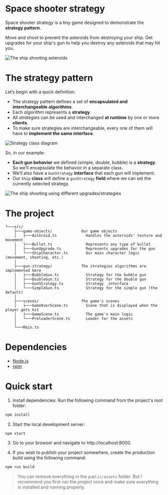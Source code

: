 
# Space shooter strategy
Space shooter strategy is a tiny game designed to demonstrate the **strategy pattern**.

Move and shoot to prevent the asteroids from destroying your ship. 
Get upgrades for your ship's gun to help you destroy any asteroids that may hit you.

![The ship shooting asteroids](https://user-images.githubusercontent.com/2507959/161647393-177c8835-cecf-408c-9e76-375c9f053451.png)

# The strategy pattern
Let’s begin with a quick definition:

- The strategy pattern defines a set of **encapsulated and interchangeable algorithms**. 
- Each *algorithm* represents a **strategy**.
- All *strategies* can be used and interchanged **at runtime** by one or more **clients**.
- To make sure strategies are interchangeable, every one of them will have to **implement the same interface**.

![Strategy class diagram](https://user-images.githubusercontent.com/2507959/161648131-aabefb57-926d-46fb-b551-195240e75337.png)

So, in our example:

- **Each gun behavior** we defined (simple, double, bubble) is a **strategy**. So  we’ll encapsulate the behavior in a separate class.
- We’ll also have a `GunStrategy` **interface** that each gun will implement.
- Our `Ship` **class** will define a `gunStrategy` **field** where we can set the currently selected strategy.

![The ship shooting using different upgrades/strategies](https://user-images.githubusercontent.com/2507959/161646869-1b8ebd13-9225-4dab-95c3-c33d0be67620.png)



# The project

```
└───src/
    ├───game-objects/             Our game objects
    │   ├───Asteroid.ts             Handles the asteroids' texture and movement
    │   ├───Bullet.ts               Represents any type of bullet
    │   ├───GunUpgrade.ts           Represents upgrades for the gun
    │   └───ShipCharacter.ts        Our main character logic (movement, shooting, etc.)
    │
    ├───gun-strategy/             The strategies algorithms are implemented here
    │   ├───BubbleGun.ts            Strategy for the bubble gun
    │   ├───DoubleGun.ts            Strategy for the double gun
    │   ├───GunStrategy.ts          Strategy  interface
    │   └───SimpleGun.ts            Strategy for the simple gun (the default)
    │
    ├───scenes/                   The game's scenes
    │   ├───GameOverScene.ts        Scene that is displayed when the player gets hit
    │   ├───GameScene.ts            The game's main logic
    │   └───PreloaderScene.ts       Loader for the assets
    │
    └───Main.ts
```


# Dependencies
- [Node.js](https://nodejs.org/en/)
- [npm](https://www.npmjs.com/)

# Quick start

1. Install dependencies: Run the following command from the project's root folder:

```sh
npm install
```

2. Start the local development server: 

```sh
npm start
```

3. Go to your browser and navigate to http://localhost:8000. 

4. If you wish to publish your project somewhere, create the production build using the following command:

```sh
npm run build
```

> You can remove everything in the `public/assets` folder. But I recommend you first run the project once and make sure everything is installed and running properly.


